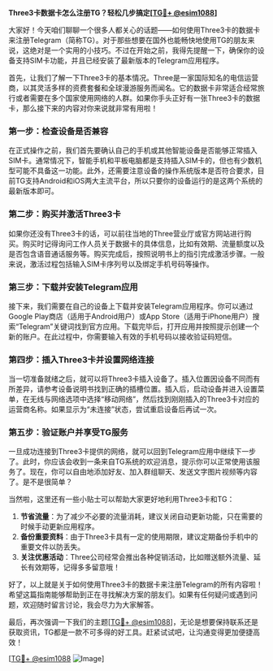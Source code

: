 **Three3卡数据卡怎么注册TG？轻松几步搞定[[TG💪+ @esim1088](https://t.me/s/esim1088)]**

大家好！今天咱们聊聊一个很多人都关心的话题——如何使用Three3卡的数据卡来注册Telegram（简称TG）。对于那些想要在国外也能畅快地使用TG的朋友来说，这绝对是一个实用的小技巧。不过在开始之前，我得先提醒一下，确保你的设备支持SIM卡功能，并且已经安装了最新版本的Telegram应用程序。

首先，让我们了解一下Three3卡的基本情况。Three是一家国际知名的电信运营商，以其灵活多样的资费套餐和全球漫游服务而闻名。它的数据卡非常适合经常旅行或者需要在多个国家使用网络的人群。如果你手头正好有一张Three3卡的数据卡，那么接下来的内容对你来说就非常有用啦！

### 第一步：检查设备是否兼容

在正式操作之前，我们首先要确认自己的手机或其他智能设备是否能够正常插入SIM卡。通常情况下，智能手机和平板电脑都是支持插入SIM卡的，但也有少数机型可能不具备这一功能。此外，还需要注意设备的操作系统版本是否符合要求，目前TG支持Android和iOS两大主流平台，所以只要你的设备运行的是这两个系统的最新版本即可。

### 第二步：购买并激活Three3卡

如果你还没有Three3卡的话，可以前往当地的Three营业厅或官方网站进行购买。购买时记得询问工作人员关于数据卡的具体信息，比如有效期、流量额度以及是否包含语音通话服务等。购买完成后，按照说明书上的指引完成激活步骤。一般来说，激活过程包括输入SIM卡序列号以及绑定手机号码等操作。

### 第三步：下载并安装Telegram应用

接下来，我们需要在自己的设备上下载并安装Telegram应用程序。你可以通过Google Play商店（适用于Android用户）或App Store（适用于iPhone用户）搜索“Telegram”关键词找到官方应用。下载完毕后，打开应用并按照提示创建一个新的账户。在此过程中，你需要输入有效的手机号码以接收验证码短信。

### 第四步：插入Three3卡并设置网络连接

当一切准备就绪之后，就可以将Three3卡插入设备了。插入位置因设备不同而有所差异，请参考设备说明书找到正确的插槽位置。插入后，启动设备并进入设置菜单，在无线与网络选项中选择“移动网络”，然后找到刚刚插入的Three3卡对应的运营商名称。如果显示为“未连接”状态，尝试重启设备后再试一次。

### 第五步：验证账户并享受TG服务

一旦成功连接到Three3卡提供的网络，就可以回到Telegram应用中继续下一步了。此时，你应该会收到一条来自TG系统的欢迎消息，提示你可以正常使用该服务了。现在，你可以自由地添加好友、加入群组聊天、发送文字图片视频等内容了。是不是很简单？

当然啦，这里还有一些小贴士可以帮助大家更好地利用Three3卡和TG：

1. **节省流量**：为了减少不必要的流量消耗，建议关闭自动更新功能，只在需要的时候手动更新应用程序。
2. **备份重要资料**：由于Three3卡具有一定的使用期限，建议定期备份手机中的重要文件以防丢失。
3. **关注优惠活动**：Three公司经常会推出各种促销活动，比如赠送额外流量、延长有效期等，记得多多留意哦！

好了，以上就是关于如何使用Three3卡的数据卡来注册Telegram的所有内容啦！希望这篇指南能够帮助到正在寻找解决方案的朋友们。如果有任何疑问或遇到问题，欢迎随时留言讨论，我会尽力为大家解答。

最后，再次强调一下我们的主题[[TG💪+ @esim1088](https://t.me/s/esim1088)]，无论是想要保持联系还是获取资讯，TG都是一款不可多得的好工具。赶紧试试吧，让沟通变得更加便捷高效！

[[TG💪+ @esim1088](https://t.me/s/esim1088) ![Image](https://i.postimg.cc/4NQfJmqS/Snipaste-2025-05-13-00-14-12.png)]